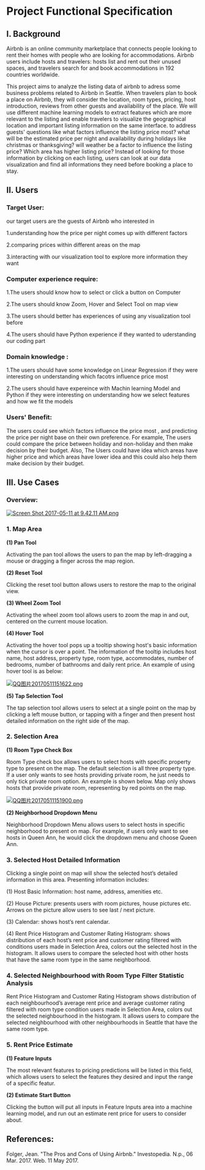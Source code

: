 # Project Functional Specification

## I. Background

Airbnb is an online community marketplace that connects people looking to rent their homes with people who are looking for accommodations. Airbnb users include hosts and travelers: hosts list and rent out their unused spaces, and travelers search for and book accommodations in 192 countries worldwide. 

This project aims to analyze the listing data of airbnb to adress some business problems related to Airbnb in Seattle. When travelers plan to book a place on Airbnb, they will consider the location, room types, pricing, host introduction, reviews from other guests and availability of the place. We will use different machine learning models to extract features which are more relevant to the listing and enable travelers to visualize the geographical location and important listing information on the same interface.  to address guests' questions like what factors influence the listing price most? what will be the estimated price per night and availability during holidays like christmas or thanksgiving? will weather be a factor to influence the listing price? Which area has higher listing price? Instead of looking for those information by clicking on each listing, users can look at our data visualization and find all informations they need before booking a place to stay.


## II. Users

### Target User:  

our target users are the guests of Airbnb who interested in 

1.understanding how  the price per night comes up with different factors 

2.comparing prices within different areas on the map 

3.interacting with our visualization tool to explore more information they want

### Computer experience require:  

1.The users should know how to select or click a button on Computer 

2.The users should know  Zoom, Hover and Select Tool on map view

3.The users should better has experiences of using any visualization tool before 

4.The users should have Python experience if they wanted to uderstanding our coding part 

### Domain knowledge : 

1.The users should have some knowledge on Linear Regression if they were interesting on understanding which facotrs influence price most 

2.The users should have expereince with Machin learning Model and Python if they were interesting on understanding how we select features and how we fit the models 


### Users' Benefit: 

The users could see which factors influence the price most , and predicting the price per night base on their own preference. For example, The users could compare the price between holiday and non-holiday and then make decision by their budget. Also, The Users could have idea which areas have higher price and which areas have lower idea and this could also help them make decision by their budget. 


## III. Use Cases

### Overview:

[![Screen Shot 2017-05-11 at 9.42.11 AM.png](https://s14.postimg.org/r4pe6ifht/Screen_Shot_2017-05-11_at_9.42.11_AM.png)](https://postimg.org/image/za7g4o3ql/)

### 1. Map Area

**(1) Pan Tool**

Activating the pan tool allows the users to pan the map by left-dragging a mouse or dragging a finger across the map region.


**(2) Reset Tool**

Clicking the reset tool button allows users to restore the map to the original view.

**(3) Wheel Zoom Tool**

Activating the wheel zoom tool allows users to zoom the map in and out, centered on the current mouse location.

**(4) Hover Tool**

Activating the hover tool pops up a tooltip showing host's basic information when the cursor is over a point. The information of the tooltip includes host name, host address, property type, room type, accommodates, number of bedrooms, number of bathrooms and daily rent price. An example of using hover tool is as below:

[![QQ图片20170511151622.png](https://s28.postimg.org/woi5zxazx/QQ_20170511151622.png)](https://postimg.org/image/kze6byk15/)

**(5) Tap Selection Tool**

The tap selection tool allows users to select at a single point on the map by clicking a left mouse button, or tapping with a finger and then present host detailed information on the right side of the map.


### 2. Selection Area

**(1) Room Type Check Box**

Room Type check box allows users to select hosts with specific property type to present on the map. The default selection is all three property type. If a user only wants to see hosts providing private room, he just needs to only tick private room option. An example is shown below. Map only shows hosts that provide private room, representing by red points on the map.

[![QQ图片20170511151900.png](https://s7.postimg.org/cv0wsj07v/QQ_20170511151900.png)](https://postimg.org/image/vncrw3wlz/)

**(2) Neighborhood Dropdown Menu**

Neighborhood Dropdown Menu allows users to select hosts in specific neighborhood to present on map. For example, if users only want to see hosts in Queen Ann, he would click the dropdown menu and choose Queen Ann.


### 3. Selected Host Detailed Information

Clicking a single point on map will show the selected host’s detailed information in this area. Presenting information includes:

(1) Host Basic Information: host name, address, amenities etc.

(2) House Picture: presents users with room pictures, house pictures etc. Arrows on the picture allow users to see last / next picture.

(3) Calendar: shows host’s rent calendar.

(4) Rent Price Histogram and Customer Rating Histogram: shows distribution of each host’s rent price and customer rating filtered with conditions users made in Selection Area, colors out the selected host in the histogram. It allows users to compare the selected host with other hosts that have the same room type in the same neighborhood. 

### 4. Selected Neighbourhood with Room Type Filter Statistic Analysis

Rent Price Histogram and Customer Rating Histogram shows distribution of each neighbourhood’s average rent price and average customer rating filtered with room type condition users made in Selection Area, colors out the selected neighbourhood in the histogram. It allows users to compare the selected neighbourhood with other neighbourhoods in Seattle that have the same room type.


### 5. Rent Price Estimate

**(1) Feature Inputs**

The most relevant features to pricing predictions will be listed in this field, which allows users to select the features they desired and input the range of a specific featur.


**(2) Estimate Start Button**

Clicking the button will put all inputs in Feature Inputs area into a machine learning model, and run out an estimate rent price for users to consider about.




## References:
Folger, Jean. "The Pros and Cons of Using Airbnb." Investopedia. N.p., 06 Mar. 2017. Web. 11 May 2017.
